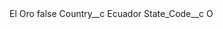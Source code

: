 <?xml version="1.0" encoding="UTF-8"?>
<CustomMetadata xmlns="http://soap.sforce.com/2006/04/metadata" xmlns:xsi="http://www.w3.org/2001/XMLSchema-instance" xmlns:xsd="http://www.w3.org/2001/XMLSchema">
    <label>El Oro</label>
    <protected>false</protected>
    <values>
        <field>Country__c</field>
        <value xsi:type="xsd:string">Ecuador</value>
    </values>
    <values>
        <field>State_Code__c</field>
        <value xsi:type="xsd:string">O</value>
    </values>
</CustomMetadata>
